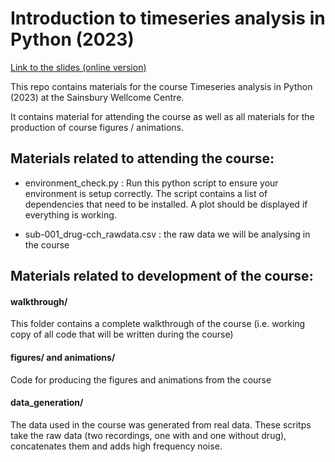 # Introduction to timeseries analysis in Python (2023)

[Link to the slides (online version)](https://docs.google.com/presentation/d/1auKX6nvKOJgY_fg_Su7TFEesEQs9YK7aesjoYnJAGy8/edit?usp=sharing)

This repo contains materials for the course Timeseries analysis in Python (2023) at the 
Sainsbury Wellcome Centre.

It contains material for attending the course as well as all materials for the production
of course figures / animations.

## Materials related to attending the course:

- environment_check.py : Run this python script to ensure your environment is setup correctly. 
			 The script contains a list of dependencies that need to be installed.
			 A plot should be displayed if everything is working. 

- sub-001_drug-cch_rawdata.csv : the raw data we will be analysing in the course




## Materials related to development of the course:

#### walkthrough/

This folder contains a complete walkthrough of the course (i.e. working copy of all 
code that will be written during the course)

#### figures/ and animations/

Code for producing the figures and animations from the course

#### data_generation/ 

The data used in the course was generated from real data. These
scritps take the raw data (two recordings, one with and one without drug),
concatenates them and adds high frequency noise.
